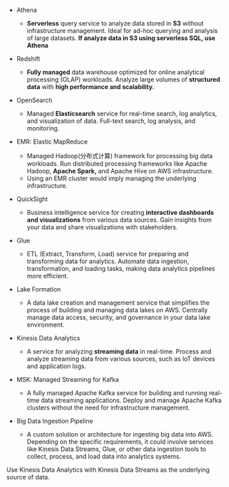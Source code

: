 
- Athena
	- **Serverless** query service to analyze data stored in **S3** without infrastructure management. Ideal for ad-hoc querying and analysis of large datasets. **If analyze data in S3 using serverless SQL, use Athena**

- Redshift
	- **Fully managed** data warehouse optimized for online analytical processing (OLAP) workloads. Analyze large volumes of **structured data** with **high performance and scalability.**

- OpenSearch
	- Managed **Elasticsearch** service for real-time search, log analytics, and visualization of data. Full-text search, log analysis, and monitoring.

- EMR: Elastic MapReduce
	- Managed Hadoop(分布式计算) framework for processing big data workloads. Run distributed processing frameworks like Apache Hadoop, **Apache Spark,** and Apache Hive on AWS infrastructure.
	- Using an EMR cluster would imply managing the underlying infrastructure.

- QuickSight
	- Business intelligence service for creating **interactive dashboards and visualizations** from various data sources. Gain insights from your data and share visualizations with stakeholders.

- Glue
	- ETL (Extract, Transform, Load) service for preparing and transforming data for analytics. Automate data ingestion, transformation, and loading tasks, making data analytics pipelines more efficient.

- Lake Formation
	- A data lake creation and management service that simplifies the process of building and managing data lakes on AWS. Centrally manage data access, security, and governance in your data lake environment.

- Kinesis Data Analytics
	- A service for analyzing **streaming data** in real-time. Process and analyze streaming data from various sources, such as IoT devices and application logs.

- MSK: Managed Streaming for Kafka
	- A fully managed Apache Kafka service for building and running real-time data streaming applications. Deploy and manage Apache Kafka clusters without the need for infrastructure management.

- Big Data Ingestion Pipeline
	- A custom solution or architecture for ingesting big data into AWS. Depending on the specific requirements, it could involve services like Kinesis Data Streams, Glue, or other data ingestion tools to collect, process, and load data into analytics systems.


Use Kinesis Data Analytics with Kinesis Data Streams as the underlying source of data.
